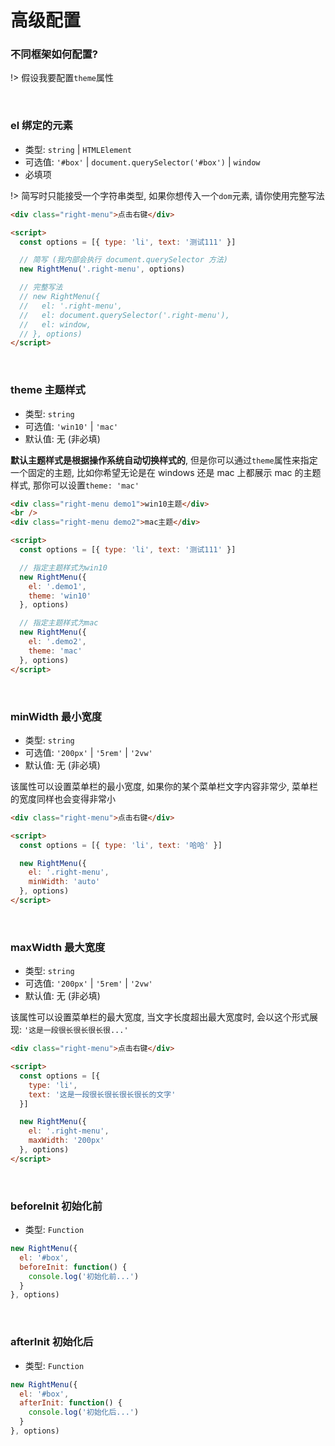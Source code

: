
# 高级配置

### 不同框架如何配置?

!> 假设我要配置`theme`属性

<div id="my-sandbox"></div>

<br />

### el 绑定的元素

- 类型: `string` | `HTMLElement`
- 可选值: `'#box'` | `document.querySelector('#box')` | `window`
- 必填项

!> 简写时只能接受一个字符串类型, 如果你想传入一个`dom`元素, 请你使用完整写法


```html [index.html]
<div class="right-menu">点击右键</div>

<script>
  const options = [{ type: 'li', text: '测试111' }]

  // 简写 (我内部会执行 document.querySelector 方法)
  new RightMenu('.right-menu', options)

  // 完整写法
  // new RightMenu({
  //   el: '.right-menu',
  //   el: document.querySelector('.right-menu'),
  //   el: window,
  // }, options)
</script>
```

<br />

### theme 主题样式

- 类型: `string`
- 可选值: `'win10'` | `'mac'`
- 默认值: 无 (非必填)

**默认主题样式是根据操作系统自动切换样式的**, 但是你可以通过`theme`属性来指定一个固定的主题, 比如你希望无论是在 windows 还是 mac 上都展示 mac 的主题样式, 那你可以设置`theme: 'mac'`


```html [index.html]
<div class="right-menu demo1">win10主题</div>
<br />
<div class="right-menu demo2">mac主题</div>

<script>
  const options = [{ type: 'li', text: '测试111' }]

  // 指定主题样式为win10
  new RightMenu({
    el: '.demo1',
    theme: 'win10'
  }, options)

  // 指定主题样式为mac
  new RightMenu({
    el: '.demo2',
    theme: 'mac'
  }, options)
</script>
```

<br />

### minWidth 最小宽度

- 类型: `string`
- 可选值: `'200px'` | `'5rem'` | `'2vw'`
- 默认值: 无 (非必填)

该属性可以设置菜单栏的最小宽度, 如果你的某个菜单栏文字内容非常少, 菜单栏的宽度同样也会变得非常小

```html [index.html]
<div class="right-menu">点击右键</div>

<script>
  const options = [{ type: 'li', text: '哈哈' }]

  new RightMenu({
    el: '.right-menu',
    minWidth: 'auto'
  }, options)
</script>
```

<br />

### maxWidth 最大宽度

- 类型: `string`
- 可选值: `'200px'` | `'5rem'` | `'2vw'`
- 默认值: 无 (非必填)

该属性可以设置菜单栏的最大宽度, 当文字长度超出最大宽度时, 会以这个形式展现: `'这是一段很长很长很长很...'`

```html [index.html]
<div class="right-menu">点击右键</div>

<script>
  const options = [{
    type: 'li',
    text: '这是一段很长很长很长很长的文字'
  }]

  new RightMenu({
    el: '.right-menu',
    maxWidth: '200px'
  }, options)
</script>
```

<br />

### beforeInit 初始化前

- 类型: `Function`

```js
new RightMenu({
  el: '#box',
  beforeInit: function() {
    console.log('初始化前...')
  }
}, options)
```

<br />

### afterInit 初始化后

- 类型: `Function`

```js
new RightMenu({
  el: '#box',
  afterInit: function() {
    console.log('初始化后...')
  }
}, options)
```


<!-- - el
- maxLevel 可以指定最大渲染到几级菜单
- include?: string[] | RegExp // 包含的元素
- exclude?: string[] | RegExp // 排除的元素
- defaultProps
- beforeShow?: Function // 显示菜单前
- afterShow?: Function // 显示菜单后
- beforeHide?: Function // 隐藏菜单前
- afterHide?: Function // 隐藏菜单后 -->

<script>
  new MiniSandbox({
    el: '#my-sandbox',
    files: {
      'index.html': {
        title: 'HTML',
        defaultValue: `<script>
  new RightMenu({
    el: '#box',
    theme: 'mac' // 在js中设置theme属性
  }, options)
<\/script>
`,
      },
      'App.vue': {
        title: 'Vue',
        defaultValue: `<template>
  <right-menu :options="options" theme="mac"><!-- 在vue中设置theme属性 -->
    <div>hello</div>
  </right-menu>
</template>
`,
      },
      'App.jsx': {
        title: 'React',
        defaultValue: `render () {
  return <RightMenu options={options} theme="mac">{/* 在react中设置theme属性 */}
    <div>hello</div>
  </RightMenu>
}
`,
      }
    },
    defaultConfig: {
      editorRange: '100%',
      draggable: false,
    },
    loaders: {
      '.html': () => {},
      '.vue': () => {},
      '.jsx': () => {},
    }
  })
</script>

